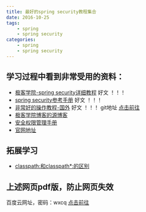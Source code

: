 ```yaml
---
title: 最好的spring security教程集合
date: 2016-10-25
tags:
    - spring
    - spring security
categories:
	- spring
    - spring security
---
```


## 学习过程中看到非常受用的资料：
+ [极客学院-spring security详细教程][1] 好文 ！！！
+ [spring security参考手册][2] 好文 ！！！
+ [非常好的操作教程-国外][4] 好文 ！！！ git地址 [点击前往][5]
+ [极客学院博客的源博客][7]
+ [安全权限管理手册][8]
+ [官网地址][9]


## 拓展学习
+ [classpath:和classpath*:的区别][6]

## 上述网页pdf版，防止网页失效
百度云网址，密码：wxcq [点击前往][3]

[1]:http://wiki.jikexueyuan.com/project/spring-security/
[2]:https://vincentmi.gitbooks.io/spring-security-reference-zh/content/1_introduction.html
[3]:http://pan.baidu.com/s/1kU5XHeJ
[4]:https://hellokoding.com/registration-and-login-example-with-spring-xml-configuration-maven-jsp-and-mysql/
[5]:https://github.com/xiaoli123/registration-login-spring-xml-maven-jsp-mysql
[6]:http://blog.csdn.net/zl3450341/article/details/9306983
[7]:http://www.iteye.com/blogs/subjects/spring_security
[8]:http://www.mossle.com/docs/auth/html/index.html
[9]:http://projects.spring.io/spring-security/

